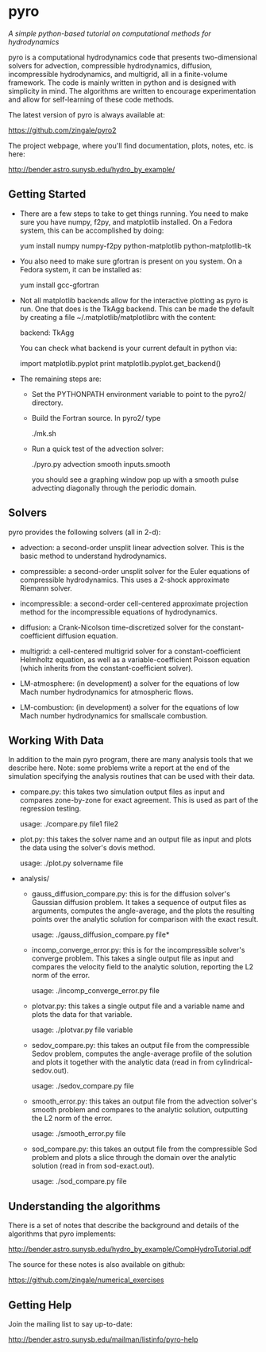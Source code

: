 # pyro
*A simple python-based tutorial on computational methods for hydrodynamics*


pyro is a computational hydrodynamics code that presents
two-dimensional solvers for advection, compressible hydrodynamics,
diffusion, incompressible hydrodynamics, and multigrid, all in a
finite-volume framework.  The code is mainly written in python and is
designed with simplicity in mind.  The algorithms are written to
encourage experimentation and allow for self-learning of these code
methods.

The latest version of pyro is always available at:

https://github.com/zingale/pyro2

The project webpage, where you'll find documentation, plots, notes,
etc. is here:

http://bender.astro.sunysb.edu/hydro_by_example/


## Getting Started

  - There are a few steps to take to get things running. You need to
     make sure you have numpy, f2py, and matplotlib installed. On a
     Fedora system, this can be accomplished by doing:

       yum install numpy numpy-f2py python-matplotlib python-matplotlib-tk

  - You also need to make sure gfortran is present on you system. On
     a Fedora system, it can be installed as: 

       yum install gcc-gfortran 

  - Not all matplotlib backends allow for the interactive plotting as
     pyro is run. One that does is the TkAgg backend. This can be made
     the default by creating a file ~/.matplotlib/matplotlibrc with
     the content:

       backend: TkAgg 

     You can check what backend is your current default in python via: 

       import matplotlib.pyplot 
       print matplotlib.pyplot.get_backend() 

  - The remaining steps are: 

      * Set the PYTHONPATH environment variable to point to the pyro2/
        directory.

      * Build the Fortran source. In pyro2/ type 

          ./mk.sh 

      * Run a quick test of the advection solver: 

          ./pyro.py advection smooth inputs.smooth 

        you should see a graphing window pop up with a smooth pulse
        advecting diagonally through the periodic domain.


## Solvers

pyro provides the following solvers (all in 2-d):

  - advection: a second-order unsplit linear advection solver.  This is
    the basic method to understand hydrodynamics.

  - compressible: a second-order unsplit solver for the Euler equations
    of compressible hydrodynamics.  This uses a 2-shock approximate
    Riemann solver.

  - incompressible: a second-order cell-centered approximate projection
    method for the incompressible equations of hydrodynamics.

  - diffusion: a Crank-Nicolson time-discretized solver for the
    constant-coefficient diffusion equation.

  - multigrid: a cell-centered multigrid solver for a
    constant-coefficient Helmholtz equation, as well as a
    variable-coefficient Poisson equation (which inherits
    from the constant-coefficient solver).

  - LM-atmosphere: (in development) a solver for the equations of 
    low Mach number hydrodynamics for atmospheric flows.

  - LM-combustion: (in development) a solver for the equations of
    low Mach number hydrodynamics for smallscale combustion.


## Working With Data

In addition to the main pyro program, there are many analysis tools
that we describe here. Note: some problems write a report at the end
of the simulation specifying the analysis routines that can be used
with their data.

  - compare.py: this takes two simulation output files as input and
    compares zone-by-zone for exact agreement. This is used as part of
    the regression testing.

      usage: ./compare.py file1 file2

  - plot.py: this takes the solver name and an output file as input
    and plots the data using the solver's dovis method.

      usage: ./plot.py solvername file

  - analysis/

      * gauss_diffusion_compare.py: this is for the diffusion solver's
        Gaussian diffusion problem. It takes a sequence of output
        files as arguments, computes the angle-average, and the plots
        the resulting points over the analytic solution for comparison
        with the exact result.

          usage: ./gauss_diffusion_compare.py file*

      * incomp_converge_error.py: this is for the incompressible
        solver's converge problem. This takes a single output file as
        input and compares the velocity field to the analytic
        solution, reporting the L2 norm of the error.

          usage: ./incomp_converge_error.py file

      * plotvar.py: this takes a single output file and a variable
        name and plots the data for that variable.

          usage: ./plotvar.py file variable

      * sedov_compare.py: this takes an output file from the
        compressible Sedov problem, computes the angle-average profile
        of the solution and plots it together with the analytic data
        (read in from cylindrical-sedov.out).

          usage: ./sedov_compare.py file

      * smooth_error.py: this takes an output file from the advection
        solver's smooth problem and compares to the analytic solution,
        outputting the L2 norm of the error.

          usage: ./smooth_error.py file

      * sod_compare.py: this takes an output file from the
        compressible Sod problem and plots a slice through the domain
        over the analytic solution (read in from sod-exact.out).

          usage: ./sod_compare.py file


## Understanding the algorithms

  There is a set of notes that describe the background and details of the
  algorithms that pyro implements:

  http://bender.astro.sunysb.edu/hydro_by_example/CompHydroTutorial.pdf

  The source for these notes is also available on github:

  https://github.com/zingale/numerical_exercises


## Getting Help

  Join the mailing list to say up-to-date:

  http://bender.astro.sunysb.edu/mailman/listinfo/pyro-help


